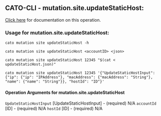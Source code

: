 
## CATO-CLI - mutation.site.updateStaticHost:
[Click here](https://api.catonetworks.com/documentation/#mutation-updateStaticHost) for documentation on this operation.

### Usage for mutation.site.updateStaticHost:

`cato mutation site updateStaticHost -h`

`cato mutation site updateStaticHost <accountID> <json>`

`cato mutation site updateStaticHost 12345 "$(cat < updateStaticHost.json)"`

`cato mutation site updateStaticHost 12345 '{"UpdateStaticHostInput": {"ip": {"ip": "IPAddress"}, "macAddress": {"macAddress": "String"}, "name": {"name": "String"}}, "hostId": "ID"}'`

#### Operation Arguments for mutation.site.updateStaticHost ####
`UpdateStaticHostInput` [UpdateStaticHostInput] - (required) N/A 
`accountId` [ID] - (required) N/A 
`hostId` [ID] - (required) N/A 
